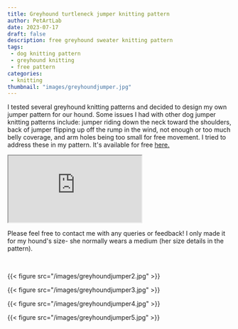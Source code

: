 ```yaml
---
title: Greyhound turtleneck jumper knitting pattern
author: PetArtLab
date: 2023-07-17
draft: false
description: free greyhound sweater knitting pattern
tags:
 - dog knitting pattern
 - greyhound knitting
 - free pattern
categories:
 - knitting
thumbnail: "images/greyhoundjumper.jpg"
---
```

 
I tested several greyhound knitting patterns and decided to design my own jumper pattern for our hound. Some issues I had with other dog jumper knitting patterns include: jumper riding down the neck toward the shoulders, back of jumper flipping up off the rump in the wind, not enough or too much belly coverage, and arm holes being too small for free movement. I tried to address these in my pattern. It's available for free [here.](https://docs.google.com/document/d/e/2PACX-1vQdZ6ewkaS-c0mWUWisI8wIee4zjv5BHzGf3KbCcvfZI73bncSA-kzrw7Dyyo418iXw1ZIMYy2qKmsa/pub)

<iframe src="https://docs.google.com/document/d/e/2PACX-1vQdZ6ewkaS-c0mWUWisI8wIee4zjv5BHzGf3KbCcvfZI73bncSA-kzrw7Dyyo418iXw1ZIMYy2qKmsa/pub?embedded=true"></iframe>

<br>

Please feel free to contact me with any queries or feedback! I only made it for my hound's size- she normally wears a medium (her size details in the pattern).

<br>

{{< figure src="/images/greyhoundjumper2.jpg" >}}

{{< figure src="/images/greyhoundjumper3.jpg" >}}

{{< figure src="/images/greyhoundjumper4.jpg" >}}

{{< figure src="/images/greyhoundjumper5.jpg" >}}

<br>

